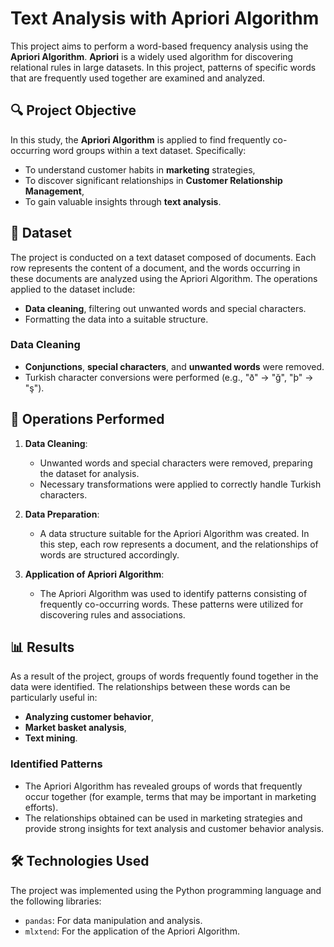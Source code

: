 # Text Analysis with Apriori Algorithm

This project aims to perform a word-based frequency analysis using the **Apriori Algorithm**. **Apriori** is a widely used algorithm for discovering relational rules in large datasets. In this project, patterns of specific words that are frequently used together are examined and analyzed.

## 🔍 Project Objective
In this study, the **Apriori Algorithm** is applied to find frequently co-occurring word groups within a text dataset. Specifically:
- To understand customer habits in **marketing** strategies,
- To discover significant relationships in **Customer Relationship Management**,
- To gain valuable insights through **text analysis**.

## 📂 Dataset
The project is conducted on a text dataset composed of documents. Each row represents the content of a document, and the words occurring in these documents are analyzed using the Apriori Algorithm.
The operations applied to the dataset include:
- **Data cleaning**, filtering out unwanted words and special characters.
- Formatting the data into a suitable structure.

### Data Cleaning
- **Conjunctions**, **special characters**, and **unwanted words** were removed.
- Turkish character conversions were performed (e.g., "ð" → "ğ", "þ" → "ş").

## 🔨 Operations Performed
1. **Data Cleaning**: 
    - Unwanted words and special characters were removed, preparing the dataset for analysis.
    - Necessary transformations were applied to correctly handle Turkish characters.
  
2. **Data Preparation**: 
    - A data structure suitable for the Apriori Algorithm was created. In this step, each row represents a document, and the relationships of words are structured accordingly.

3. **Application of Apriori Algorithm**: 
    - The Apriori Algorithm was used to identify patterns consisting of frequently co-occurring words. These patterns were utilized for discovering rules and associations.

## 📊 Results
As a result of the project, groups of words frequently found together in the data were identified. The relationships between these words can be particularly useful in:
- **Analyzing customer behavior**,
- **Market basket analysis**,
- **Text mining**.

### Identified Patterns
- The Apriori Algorithm has revealed groups of words that frequently occur together (for example, terms that may be important in marketing efforts).
- The relationships obtained can be used in marketing strategies and provide strong insights for text analysis and customer behavior analysis.

## 🛠️ Technologies Used
The project was implemented using the Python programming language and the following libraries:
- `pandas`: For data manipulation and analysis.
- `mlxtend`: For the application of the Apriori Algorithm.
